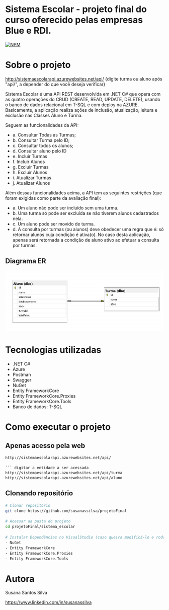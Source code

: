 # Sistema Escolar - projeto final do curso oferecido pelas empresas Blue e RDI.

[![NPM](https://img.shields.io/npm/l/react)](https://github.com/susanassilva/projetoFinal/blob/main/LICENCE) 

# Sobre o projeto

http://sistemaescolarapi.azurewebsites.net/api/ {digite turma ou aluno após "api/", a depender do que você deseja verificar}

Sistema Escolar é uma API REST desenvolvida em .NET C# que opera com as quatro operações do CRUD (CREATE, READ, UPDATE, DELETE), usando o banco de dados relacional em T-SQL e com deploy na AZURE. Basicamente, a aplicação realiza ações de inclusão, atualização, leitura e exclusão nas Classes Aluno e Turma.

Seguem as funcionalidades da API:
- a. Consultar Todas as Turmas;
- b. Consultar Turma pelo ID;
- c. Consultar todos os alunos;
- d. Consultar aluno pelo ID
- e. Incluir Turmas
- f. Incluir Alunos
- g. Excluir Turmas
- h. Excluir Alunos
- i. Atualizar Turmas
- j. Atualizar Alunos

Além dessas funcionalidades acima, a API tem as seguintes restrições (que foram exigidas como parte da avaliação final):
- a. Um aluno não pode ser incluído sem uma turma.
- b. Uma turma só pode ser excluída se não tiverem alunos cadastrados nela.
- c. Um aluno pode ser movido de turma.
- d. A consulta por turmas (ou alunos) deve obedecer uma regra que é: só retornar alunos cuja condição é ativa(o). No caso desta aplicação, apenas será retornada a condição de aluno ativo ao efetuar a consulta por turmas.


## Diagrama ER 
![Diagrama](https://github.com/susanassilva/projetoFinal/blob/main/SistemaEscolar/QuerySql/diagramaSistemaEscolar.jpg)

# Tecnologias utilizadas

- .NET C#
- Azure
- Postman
- Swagger
- NuGet
- Entity FrameworkCore
- Entity FrameworkCore.Proxies
- Entity FrameworkCore.Tools
- Banco de dados: T-SQL

# Como executar o projeto

## Apenas acesso pela web

``` acessar o site
http://sistemaescolarapi.azurewebsites.net/api/

``` digitar a entidade a ser acessada
http://sistemaescolarapi.azurewebsites.net/api/turma
http://sistemaescolarapi.azurewebsites.net/api/aluno
```

## Clonando repositório

```bash
# Clonar repositório
git clone https://github.com/susanassilva/projetoFinal

# Acessar aa pasta do projeto
cd projetoFinal/sistema_escolar

# Instalar Dependências no VisualStudio (caso queira modificá-lo e rodar em sua máquina)
- NuGet
- Entity FrameworkCore
- Entity FrameworkCore.Proxies
- Entity FrameworkCore.Tools

```

# Autora

Susana Santos Silva

https://www.linkedin.com/in/susanassilva

